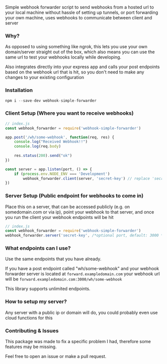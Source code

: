 Simple webhook forwarder script to send webhooks from a hosted url to your local machine without hassle of setting up tunnels, or port forwarding your own machine, uses webhooks to communicate between client and server

### Why?
As opposed to using something like ngrok, this lets you use your own domain/server straight out of the box, which also means you can use the same url to test your webhooks locally while developing.

Also integrates directly into your express app and calls your post endpoints based on the webhook url that is hit, so you don't need to make any changes to your existing configuration

### Installation
```js
npm i --save-dev webhook-simple-forwarder
```

### Client Setup (Where you want to receive webhooks)


```js
// index.js
const webhook_forwarder = require('webhook-simple-forwarder')

app.post('/wh/some-webhook', function(req, res) {
    console.log("Received Webhook!!")
    console.log(req.body)
    
    res.status(200).send("ok")
})

const server = app.listen(port, () => { 
    if (process.env.NODE_ENV === 'Development')
        webhook_forwarder.client(server, 'secret-key') // replace 'secret-key' with your own
})
```


### Server Setup (Public endpoint for webhooks to come in)
Place this on a server, that can be accessed publicly (e.g. on somedomain.com or via ip), point your webhook to that server, and once you run the client your webhook endpoints will be hit 

```js
// index.js
const webhook_forwarder = require('webhook-simple-forwarder')
webhook_forwarder.server('secret-key', /*optional port, default: 3000 */) // replace 'secret-key' to match client
```

### What endpoints can I use?
Use the same endpoints that you have already. 

If you have a post endpoint called "wh/some-webhook" and your webhook forwarder server is located at `forward.exampledomain.com` your webhook url will be `forward.exampledomain.com:3000/wh/some-webhook`

This library supports unlimited endpoints.


### How to setup my server?
Any server with a public ip or domain will do, you could probably even use cloud functions for this


### Contributing & Issues
This package was made to fix a specific problem I had, therefore some features may be missing.

Feel free to open an issue or make a pull request.
